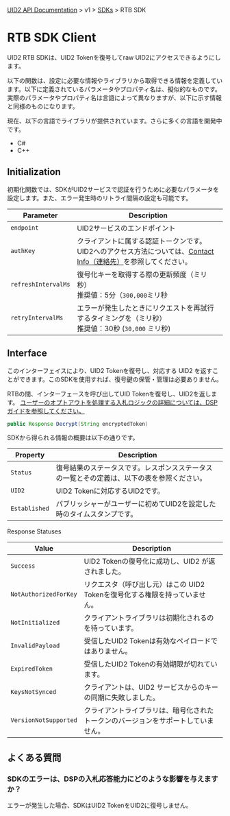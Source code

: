 [UID2 API Documentation](../../README.md) > v1 > [SDKs](./README.md) > RTB SDK

# RTB SDK Client

UID2 RTB SDKは、UID2 Tokenを復号してraw UID2にアクセスできるようにします。

以下の関数は、設定に必要な情報やライブラリから取得できる情報を定義しています。以下に定義されているパラメータやプロパティ名は、擬似的なものです。実際のパラメータやプロパティ名は言語によって異なりますが、以下に示す情報と同様のものになります。

現在、以下の言語でライブラリが提供されています。さらに多くの言語を開発中です。

+ C#
+ C++

## Initialization

初期化関数では、SDKがUID2サービスで認証を行うために必要なパラメータを設定します。また、エラー発生時のリトライ間隔の設定も可能です。

| Parameter | Description |
| --- | --- |
| `endpoint` | UID2サービスのエンドポイント |
| `authKey` | クライアントに属する認証トークンです。UID2へのアクセス方法については、[Contact Info（連絡先）](../../README.md#contact-info)を参照してください。 |
| `refreshIntervalMs` | 復号化キーを取得する際の更新頻度（ミリ秒）<br>推奨値：5分（`300,000`ミリ秒 |
| `retryIntervalMs` | エラーが発生したときにリクエストを再試行するタイミングを（ミリ秒）<br>推奨値：30秒 (`30,000` ミリ秒) |


## Interface

このインターフェイスにより、UID2 Tokenを復号し、対応する UID2 を返すことができます。このSDKを使用すれば、復号鍵の保管・管理は必要ありません。

RTBの間、インターフェースを呼び出してUID Tokenを復号し、UID2を返します。 [ユーザーのオプトアウトを処理する入札ロジックの詳細については、DSPガイドを参照してください。](../guides/dsp-guide.md)

```java
public Response Decrypt(String encryptedToken)
```

SDKから得られる情報の概要は以下の通りです。

| Property | Description |
| --- | --- |
| `Status` | 復号結果のステータスです。レスポンスステータスの一覧とその定義は、以下の表を参照ください。 |
| `UID2` | UID2 Tokenに対応するUID2です。 |
| `Established` | パブリッシャーがユーザーに初めてUID2を設定した時のタイムスタンプです。 |

Response Statuses

| Value | Description |
| --- | --- |
| `Success` | UID2 Tokenの復号化に成功し、UID2 が返されました。 |
| `NotAuthorizedForKey` | リクエスタ（呼び出し元）はこの UID2 Tokenを復号化する権限を持っていません。 |
| `NotInitialized` | クライアントライブラリは初期化されるのを待っています。 |
| `InvalidPayload` | 受信したUID2 Tokenは有効なペイロードではありません。 |
| `ExpiredToken` | 受信したUID2 Tokenの有効期限が切れています。 |
| `KeysNotSynced` | クライアントは、UID2 サービスからのキーの同期に失敗しました。 |
| `VersionNotSupported` | クライアントライブラリは、暗号化されたトークンのバージョンをサポートしていません。 |

## よくある質問

### SDKのエラーは、DSPの入札応答能力にどのような影響を与えますか？

エラーが発生した場合、SDKはUID2 TokenをUID2に復号しません。
